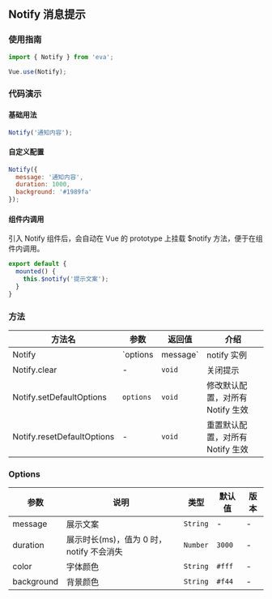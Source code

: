 <!--
 * @Description: In User Settings Edit
 * @Author: your name
 * @Date: 2019-08-15 17:03:39
 * @LastEditTime: 2019-09-03 16:24:42
 * @LastEditors: Please set LastEditors
 -->
## Notify 消息提示

### 使用指南
``` javascript
import { Notify } from 'eva';

Vue.use(Notify);
```

### 代码演示

#### 基础用法

```js
Notify('通知内容');
```

#### 自定义配置

```js
Notify({
  message: '通知内容',
  duration: 1000,
  background: '#1989fa'
});
```

#### 组件内调用

引入 Notify 组件后，会自动在 Vue 的 prototype 上挂载 $notify 方法，便于在组件内调用。

```js
export default {
  mounted() {
    this.$notify('提示文案');
  }
}
```

### 方法

| 方法名 | 参数 | 返回值 | 介绍 |
|------|------|------|------|
| Notify | `options | message` | notify 实例 | 展示提示 |
| Notify.clear | - | `void` | 关闭提示 |
| Notify.setDefaultOptions | `options` | `void` | 修改默认配置，对所有 Notify 生效 |
| Notify.resetDefaultOptions | - | `void` | 重置默认配置，对所有 Notify 生效 |

### Options

| 参数 | 说明 | 类型 | 默认值 | 版本 |
|------|------|------|------|------|
| message | 展示文案 | `String` | - | - |
| duration | 展示时长(ms)，值为 0 时，notify 不会消失 | `Number` | `3000` | - |
| color | 字体颜色 | `String` | `#fff` | - |
| background | 背景颜色 | `String` | `#f44` | - |
